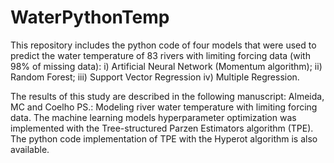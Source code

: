 # WaterPythonTemp


This repository includes the python code of four models that were used to predict the water temperature of 83 rivers with limiting forcing data (with 98% of missing data):
i)	Artificial Neural Network (Momentum algorithm);
ii)	 Random Forest;
iii)	Support Vector Regression
iv)	Multiple Regression. 

The results of this study are described in the following manuscript: 
Almeida, MC and Coelho PS.: Modeling river water temperature with limiting forcing data.
The machine learning models hyperparameter optimization was implemented with the Tree-structured Parzen Estimators algorithm (TPE). The python code implementation of TPE with the Hyperot algorithm is also available.

